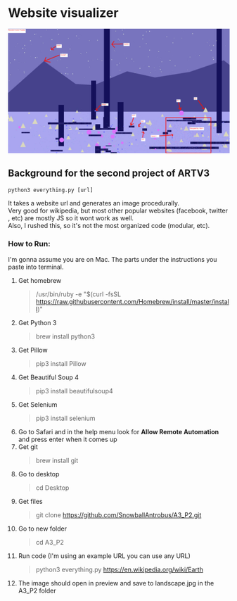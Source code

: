 # Website visualizer
![wikipedialandscapelabeld](https://raw.githubusercontent.com/SnowballAntrobus/A3_P2/master/landscape.png)
## Background for the second project of ARTV3
    python3 everything.py [url]
It takes a website url and generates an image procedurally.<br>
Very good for wikipedia, but most other popular websites (facebook, twitter , etc) are mostly JS so it wont work as well.<br>
Also, I rushed this, so it's not the most organized code (modular, etc).

### How to Run:
I'm gonna assume you are on Mac. The parts under the instructions you paste into terminal.<br>
1. Get homebrew
    > /usr/bin/ruby -e "$(curl -fsSL https://raw.githubusercontent.com/Homebrew/install/master/install)"
2. Get Python 3
    > brew install python3
3. Get Pillow
    > pip3 install Pillow
4. Get Beautiful Soup 4
    > pip3 install beautifulsoup4
5. Get Selenium
    > pip3 install selenium
6. Go to Safari and in the help menu look for **Allow Remote Automation** and press enter when it comes up
7. Get git
    > brew install git
8. Go to desktop
    > cd Desktop
9. Get files
    > git clone https://github.com/SnowballAntrobus/A3_P2.git
10. Go to new folder
    > cd A3_P2
11. Run code (I'm using an example URL you can use any URL)
    > python3 everything.py https://en.wikipedia.org/wiki/Earth
12. The image should open in preview and save to landscape.jpg in the A3_P2 folder
